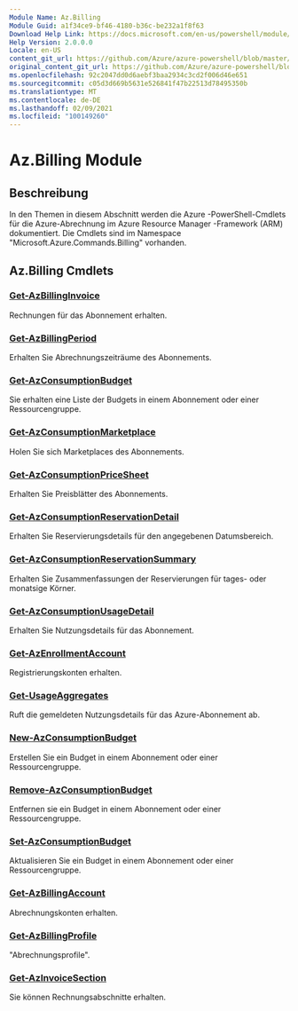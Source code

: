 ```yaml
---
Module Name: Az.Billing
Module Guid: a1f34ce9-bf46-4180-b36c-be232a1f8f63
Download Help Link: https://docs.microsoft.com/en-us/powershell/module/az.billing
Help Version: 2.0.0.0
Locale: en-US
content_git_url: https://github.com/Azure/azure-powershell/blob/master/src/Billing/Billing/help/Az.Billing.md
original_content_git_url: https://github.com/Azure/azure-powershell/blob/master/src/Billing/Billing/help/Az.Billing.md
ms.openlocfilehash: 92c2047dd0d6aebf3baa2934c3cd2f006d46e651
ms.sourcegitcommit: c05d3d669b5631e526841f47b22513d78495350b
ms.translationtype: MT
ms.contentlocale: de-DE
ms.lasthandoff: 02/09/2021
ms.locfileid: "100149260"
---
```

# Az.Billing Module
## Beschreibung
In den Themen in diesem Abschnitt werden die Azure -PowerShell-Cmdlets für die Azure-Abrechnung im Azure Resource Manager -Framework (ARM) dokumentiert. Die Cmdlets sind im Namespace "Microsoft.Azure.Commands.Billing" vorhanden.

## Az.Billing Cmdlets
### [Get-AzBillingInvoice](Get-AzBillingInvoice.md)
Rechnungen für das Abonnement erhalten.

### [Get-AzBillingPeriod](Get-AzBillingPeriod.md)
Erhalten Sie Abrechnungszeiträume des Abonnements.

### [Get-AzConsumptionBudget](Get-AzConsumptionBudget.md)
Sie erhalten eine Liste der Budgets in einem Abonnement oder einer Ressourcengruppe.

### [Get-AzConsumptionMarketplace](Get-AzConsumptionMarketplace.md)
Holen Sie sich Marketplaces des Abonnements.

### [Get-AzConsumptionPriceSheet](Get-AzConsumptionPriceSheet.md)
Erhalten Sie Preisblätter des Abonnements.

### [Get-AzConsumptionReservationDetail](Get-AzConsumptionReservationDetail.md)
Erhalten Sie Reservierungsdetails für den angegebenen Datumsbereich.

### [Get-AzConsumptionReservationSummary](Get-AzConsumptionReservationSummary.md)
Erhalten Sie Zusammenfassungen der Reservierungen für tages- oder monatsige Körner.

### [Get-AzConsumptionUsageDetail](Get-AzConsumptionUsageDetail.md)
Erhalten Sie Nutzungsdetails für das Abonnement.

### [Get-AzEnrollmentAccount](Get-AzEnrollmentAccount.md)
Registrierungskonten erhalten.

### [Get-UsageAggregates](Get-UsageAggregates.md)
Ruft die gemeldeten Nutzungsdetails für das Azure-Abonnement ab.

### [New-AzConsumptionBudget](New-AzConsumptionBudget.md)
Erstellen Sie ein Budget in einem Abonnement oder einer Ressourcengruppe.

### [Remove-AzConsumptionBudget](Remove-AzConsumptionBudget.md)
Entfernen sie ein Budget in einem Abonnement oder einer Ressourcengruppe.

### [Set-AzConsumptionBudget](Set-AzConsumptionBudget.md)
Aktualisieren Sie ein Budget in einem Abonnement oder einer Ressourcengruppe.

### [Get-AzBillingAccount](Get-AzBillingAccount.md)
Abrechnungskonten erhalten.

### [Get-AzBillingProfile](Get-AzBillingProfile.md)
"Abrechnungsprofile".

### [Get-AzInvoiceSection](Get-AzInvoiceSection.md)
Sie können Rechnungsabschnitte erhalten.

